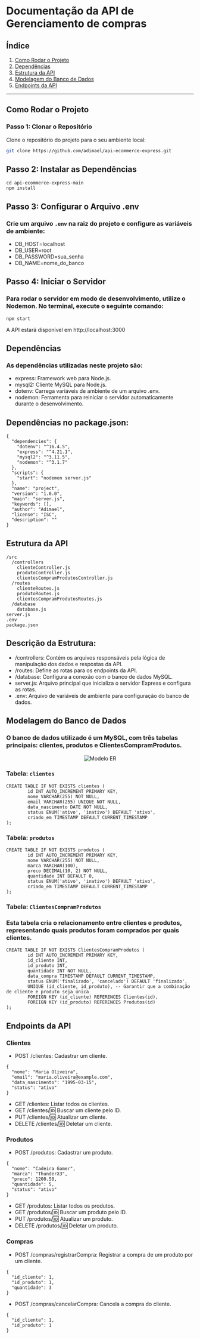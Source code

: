 # Documentação da API de Gerenciamento de compras

## Índice
1. [Como Rodar o Projeto](#como-rodar-o-projeto)
2. [Dependências](#dependências)
3. [Estrutura da API](#estrutura-da-api)
4. [Modelagem do Banco de Dados](#modelagem-do-banco-de-dados)
5. [Endpoints da API](#endpoints-da-api)

---

## Como Rodar o Projeto

### Passo 1: Clonar o Repositório

Clone o repositório do projeto para o seu ambiente local:

```bash
git clone https://github.com/adimael/api-ecommerce-express.git
````

## Passo 2: Instalar as Dependências

```
cd api-ecommerce-express-main
npm install
```

## Passo 3: Configurar o Arquivo .env

### Crie um arquivo `.env` na raiz do projeto e configure as variáveis de ambiente:

- DB_HOST=localhost
- DB_USER=root
- DB_PASSWORD=sua_senha
- DB_NAME=nome_do_banco

##

## Passo 4: Iniciar o Servidor
### Para rodar o servidor em modo de desenvolvimento, utilize o Nodemon. No terminal, execute o seguinte comando:
```
npm start
```
A API estará disponível em http://localhost:3000

##

## Dependências

### As dependências utilizadas neste projeto são:

- express: Framework web para Node.js.
- mysql2: Cliente MySQL para Node.js.
- dotenv: Carrega variáveis de ambiente de um arquivo .env.
- nodemon: Ferramenta para reiniciar o servidor automaticamente durante o desenvolvimento.

## Dependências no package.json:

````
{
  "dependencies": {
    "dotenv": "^16.4.5",
    "express": "^4.21.1",
    "mysql2": "^3.11.5",
    "nodemon": "^3.1.7"
  },
  "scripts": {
    "start": "nodemon server.js"
  },
  "name": "project",
  "version": "1.0.0",
  "main": "server.js",
  "keywords": [],
  "author": "Adimael",
  "license": "ISC",
  "description": ""
}
````

##

## Estrutura da API

```
/src
  /controllers
    clienteController.js
    produtoController.js
    clientesCompramProdutosController.js
  /routes
    clienteRoutes.js
    produtoRoutes.js
    clientesCompramProdutosRoutes.js
  /database
    database.js
server.js
.env
package.json
```

## Descrição da Estrutura:

- /controllers: Contém os arquivos responsáveis pela lógica de manipulação dos dados e respostas da API.
- /routes: Define as rotas para os endpoints da API.
- /database: Configura a conexão com o banco de dados MySQL.
- server.js: Arquivo principal que inicializa o servidor Express e configura as rotas.
- .env: Arquivo de variáveis de ambiente para configuração do banco de dados.

##

## Modelagem do Banco de Dados

### O banco de dados utilizado é um MySQL, com três tabelas principais: clientes, produtos e ClientesCompramProdutos.

<p align="center">
<img src="./modeloER.png" alt="Modelo ER" />
</p>


### Tabela: `clientes`

````
CREATE TABLE IF NOT EXISTS clientes (
        id INT AUTO_INCREMENT PRIMARY KEY,
        nome VARCHAR(255) NOT NULL,
        email VARCHAR(255) UNIQUE NOT NULL,
        data_nascimento DATE NOT NULL,
        status ENUM('ativo', 'inativo') DEFAULT 'ativo',
        criado_em TIMESTAMP DEFAULT CURRENT_TIMESTAMP
);
````

### Tabela: `produtos`

````
CREATE TABLE IF NOT EXISTS produtos (
        id INT AUTO_INCREMENT PRIMARY KEY,
        nome VARCHAR(255) NOT NULL,
        marca VARCHAR(100),
        preco DECIMAL(10, 2) NOT NULL,
        quantidade INT DEFAULT 0,
        status ENUM('ativo', 'inativo') DEFAULT 'ativo',
        criado_em TIMESTAMP DEFAULT CURRENT_TIMESTAMP
);
````

### Tabela: `ClientesCompramProdutos`

### Esta tabela cria o relacionamento entre clientes e produtos, representando quais produtos foram comprados por quais clientes.

````
CREATE TABLE IF NOT EXISTS ClientesCompramProdutos (
        id INT AUTO_INCREMENT PRIMARY KEY,
        id_cliente INT,
        id_produto INT,
        quantidade INT NOT NULL,
        data_compra TIMESTAMP DEFAULT CURRENT_TIMESTAMP,
        status ENUM('finalizado', 'cancelado') DEFAULT 'finalizado',
        UNIQUE (id_cliente, id_produto), -- Garantir que a combinação de cliente e produto seja única
        FOREIGN KEY (id_cliente) REFERENCES Clientes(id),
        FOREIGN KEY (id_produto) REFERENCES Produtos(id)
);
````


##

## Endpoints da API

### Clientes

- POST /clientes: Cadastrar um cliente.

````
{
  "nome": "Maria Oliveira",
  "email": "maria.oliveira@example.com",
  "data_nascimento": "1995-03-15",
  "status": "ativo"
}
````


- GET /clientes: Listar todos os clientes.
- GET /clientes/:id: Buscar um cliente pelo ID.
- PUT /clientes/:id: Atualizar um cliente.
- DELETE /clientes/:id: Deletar um cliente.

### Produtos

- POST /produtos: Cadastrar um produto.

`````
{
  "nome": "Cadeira Gamer",
  "marca": "ThunderX3",
  "preco": 1200.50,
  "quantidade": 5,
  "status": "ativo"
}
``````


- GET /produtos: Listar todos os produtos.
- GET /produtos/:id: Buscar um produto pelo ID.
- PUT /produtos/:id: Atualizar um produto.
- DELETE /produtos/:id: Deletar um produto.

### Compras

- POST /compras/registrarCompra: Registrar a compra de um produto por um cliente.

````
{
  "id_cliente": 1,
  "id_produto": 1,
  "quantidade": 3
}
````

- POST /compras/cancelarCompra: Cancela a compra do cliente.

````
{
  "id_cliente": 1,
  "id_produto": 1
}
````